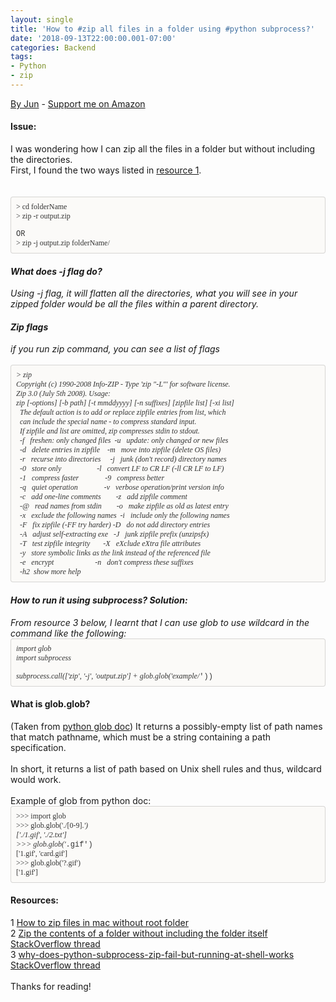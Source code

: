 ```yaml
---
layout: single
title: 'How to #zip all files in a folder using #python subprocess?'
date: '2018-09-13T22:00:00.001-07:00'
categories: Backend
tags:
- Python
- zip
---
```


<a href="http://www.language-diary.com/p/jun711-language-diary.html" target="_blank">By Jun</a> - <a href="https://www.amazon.ca/?&amp;_encoding=UTF8&amp;tag=jun7110a-20&amp;linkCode=ur2&amp;linkId=60b74555f1611d644d27d8b13f8b9418&amp;camp=15121&amp;creative=330641" target="_blank">Support me on Amazon</a><br /><div style="-en-clipboard: true;"><h4>Issue:</h4>I was wondering how I can zip all the files in a folder but without including the directories.<br />First, I found the two ways listed in <a href="https://superuser.com/questions/850829/how-to-zip-files-in-mac-without-root-folder" target="_blank">resource 1</a>.<br /><div style="-en-clipboard: true;"><br /></div><!--?xml version="1.0" encoding="UTF-8"?-->  <br /><div style="-en-codeblock: true; background-color: #fbfaf8; border-bottom-left-radius: 4px; border-bottom-right-radius: 4px; border-top-left-radius: 4px; border-top-right-radius: 4px; border: 1px solid rgba(0, 0, 0, 0.14902); box-sizing: border-box; color: #333333; font-family: Monaco, Menlo, Consolas, &quot;Courier New&quot;, monospace; font-size: 12px; padding: 8px;"><div><span style="font-family: &quot;monaco&quot;;">&gt; cd folderName</span></div><div><span style="font-family: &quot;monaco&quot;;">&gt; zip -r output.zip</span></div><div><br />OR</div><div><span style="font-family: &quot;monaco&quot;;">&gt; zip -j output.zip&nbsp;</span><span style="font-family: &quot;monaco&quot;;">folderName</span><span style="font-family: &quot;monaco&quot;;">/*</span></div></div><h4>What does -j flag do?</h4>Using -j flag, it will flatten all the directories, what you will see in your zipped folder would be all the files within a parent directory.</div><div style="-en-clipboard: true;"><h4>Zip flags</h4><div>if you run zip command, you can see a list of flags</div></div><!--?xml version="1.0" encoding="UTF-8"?-->  <br /><div style="-en-codeblock: true; background-color: #fbfaf8; border-bottom-left-radius: 4px; border-bottom-right-radius: 4px; border-top-left-radius: 4px; border-top-right-radius: 4px; border: 1px solid rgba(0, 0, 0, 0.14902); box-sizing: border-box; color: #333333; font-family: Monaco, Menlo, Consolas, &quot;Courier New&quot;, monospace; font-size: 12px; padding: 8px;"><div><span style="font-family: &quot;monaco&quot;;">&gt; zip&nbsp; &nbsp; &nbsp; &nbsp; &nbsp; &nbsp; &nbsp; &nbsp; &nbsp; &nbsp; &nbsp; &nbsp; &nbsp; &nbsp; &nbsp; &nbsp; &nbsp; &nbsp; &nbsp; &nbsp; &nbsp; &nbsp; &nbsp; &nbsp; &nbsp; &nbsp; &nbsp; &nbsp; &nbsp; &nbsp; &nbsp; &nbsp; &nbsp; &nbsp; &nbsp; &nbsp; &nbsp; &nbsp; &nbsp; &nbsp; &nbsp; &nbsp; &nbsp; &nbsp; &nbsp; &nbsp; &nbsp; &nbsp; &nbsp; &nbsp; &nbsp; &nbsp; &nbsp; &nbsp; &nbsp; &nbsp; &nbsp; &nbsp; &nbsp; &nbsp; &nbsp; &nbsp; &nbsp; &nbsp; &nbsp; &nbsp; &nbsp; &nbsp; &nbsp; &nbsp;</span></div><div><span style="font-family: &quot;monaco&quot;;">Copyright (c) 1990-2008 Info-ZIP - Type 'zip "-L"' for software license.</span></div><div><span style="font-family: &quot;monaco&quot;;">Zip 3.0 (July 5th 2008). Usage:</span></div><div><span style="font-family: &quot;monaco&quot;;">zip [-options] [-b path] [-t mmddyyyy] [-n suffixes] [zipfile list] [-xi list]</span></div><div><span style="font-family: &quot;monaco&quot;;">&nbsp;&nbsp;The default action is to add or replace zipfile entries from list, which</span></div><div><span style="font-family: &quot;monaco&quot;;">&nbsp;&nbsp;can include the special name - to compress standard input.</span></div><div><span style="font-family: &quot;monaco&quot;;">&nbsp;&nbsp;If zipfile and list are omitted, zip compresses stdin to stdout.</span></div><div><span style="font-family: &quot;monaco&quot;;">&nbsp;&nbsp;-f&nbsp;&nbsp;&nbsp;freshen: only changed files&nbsp;&nbsp;-u&nbsp;&nbsp;&nbsp;update: only changed or new files</span></div><div><span style="font-family: &quot;monaco&quot;;">&nbsp;&nbsp;-d&nbsp;&nbsp;&nbsp;delete entries in zipfile&nbsp;&nbsp;&nbsp;&nbsp;-m&nbsp;&nbsp;&nbsp;move into zipfile (delete OS files)</span></div><div><span style="font-family: &quot;monaco&quot;;">&nbsp;&nbsp;-r&nbsp;&nbsp;&nbsp;recurse into directories&nbsp;&nbsp;&nbsp;&nbsp;&nbsp;-j&nbsp;&nbsp;&nbsp;junk (don't record) directory names</span></div><div><span style="font-family: &quot;monaco&quot;;">&nbsp;&nbsp;-0&nbsp;&nbsp;&nbsp;store only&nbsp;&nbsp;&nbsp;&nbsp;&nbsp;&nbsp;&nbsp;&nbsp;&nbsp;&nbsp;&nbsp;&nbsp;&nbsp;&nbsp;&nbsp;&nbsp;&nbsp;&nbsp;&nbsp;-l&nbsp;&nbsp;&nbsp;convert LF to CR LF (-ll CR LF to LF)</span></div><div><span style="font-family: &quot;monaco&quot;;">&nbsp;&nbsp;-1&nbsp;&nbsp;&nbsp;compress faster&nbsp;&nbsp;&nbsp;&nbsp;&nbsp;&nbsp;&nbsp;&nbsp;&nbsp;&nbsp;&nbsp;&nbsp;&nbsp;&nbsp;-9&nbsp;&nbsp;&nbsp;compress better</span></div><div><span style="font-family: &quot;monaco&quot;;">&nbsp;&nbsp;-q&nbsp;&nbsp;&nbsp;quiet operation&nbsp;&nbsp;&nbsp;&nbsp;&nbsp;&nbsp;&nbsp;&nbsp;&nbsp;&nbsp;&nbsp;&nbsp;&nbsp;&nbsp;-v&nbsp;&nbsp;&nbsp;verbose operation/print version info</span></div><div><span style="font-family: &quot;monaco&quot;;">&nbsp;&nbsp;-c&nbsp;&nbsp;&nbsp;add one-line comments&nbsp;&nbsp;&nbsp;&nbsp;&nbsp;&nbsp;&nbsp;&nbsp;-z&nbsp;&nbsp;&nbsp;add zipfile comment</span></div><div><span style="font-family: &quot;monaco&quot;;">&nbsp;&nbsp;-@&nbsp;&nbsp;&nbsp;read names from stdin&nbsp;&nbsp;&nbsp;&nbsp;&nbsp;&nbsp;&nbsp;&nbsp;-o&nbsp;&nbsp;&nbsp;make zipfile as old as latest entry</span></div><div><span style="font-family: &quot;monaco&quot;;">&nbsp;&nbsp;-x&nbsp;&nbsp;&nbsp;exclude the following names&nbsp;&nbsp;-i&nbsp;&nbsp;&nbsp;include only the following names</span></div><div><span style="font-family: &quot;monaco&quot;;">&nbsp;&nbsp;-F&nbsp;&nbsp;&nbsp;fix zipfile (-FF try harder) -D&nbsp;&nbsp;&nbsp;do not add directory entries</span></div><div><span style="font-family: &quot;monaco&quot;;">&nbsp;&nbsp;-A&nbsp;&nbsp;&nbsp;adjust self-extracting exe&nbsp;&nbsp;&nbsp;-J&nbsp;&nbsp;&nbsp;junk zipfile prefix (unzipsfx)</span></div><div><span style="font-family: &quot;monaco&quot;;">&nbsp;&nbsp;-T&nbsp;&nbsp;&nbsp;test zipfile integrity&nbsp;&nbsp;&nbsp;&nbsp;&nbsp;&nbsp;&nbsp;-X&nbsp;&nbsp;&nbsp;eXclude eXtra file attributes</span></div><div><span style="font-family: &quot;monaco&quot;;">&nbsp;&nbsp;-y&nbsp;&nbsp;&nbsp;store symbolic links as the link instead of the referenced file</span></div><div><span style="font-family: &quot;monaco&quot;;">&nbsp;&nbsp;-e&nbsp;&nbsp;&nbsp;encrypt&nbsp;&nbsp;&nbsp;&nbsp;&nbsp;&nbsp;&nbsp;&nbsp;&nbsp;&nbsp;&nbsp;&nbsp;&nbsp;&nbsp;&nbsp;&nbsp;&nbsp;&nbsp;&nbsp;&nbsp;&nbsp;&nbsp;-n&nbsp;&nbsp;&nbsp;don't compress these suffixes</span></div><div><span style="font-family: &quot;monaco&quot;;">&nbsp;&nbsp;-h2&nbsp;&nbsp;show more help</span></div></div><h4>How to run it using subprocess? Solution:&nbsp;</h4><div>From resource 3 below, I learnt that I can use glob to use wildcard in the command like the following:</div><div><div style="-en-codeblock: true; background-color: #fbfaf8; border-bottom-left-radius: 4px; border-bottom-right-radius: 4px; border-top-left-radius: 4px; border-top-right-radius: 4px; border: 1px solid rgba(0, 0, 0, 0.14902); box-sizing: border-box; color: #333333; font-family: Monaco, Menlo, Consolas, &quot;Courier New&quot;, monospace; font-size: 12px; padding: 8px;"><div><span style="font-family: &quot;monaco&quot;;">import glob</span></div><div><span style="font-family: &quot;monaco&quot;;">import subprocess</span></div><div><br style="font-family: Monaco;" /></div><div><span style="font-family: &quot;monaco&quot;;">subprocess.call(['zip', '-j', 'output.zip'] + glob.glob('example/*'))</span></div></div></div><h4>What is glob.glob?</h4>(Taken from <a href="https://docs.python.org/2/library/glob.html#glob.glob" target="_blank">python glob doc</a>) It returns a possibly-empty list of path names that match pathname, which must be a string containing a path specification.<br /><br />In short, it returns a list of path based on Unix shell rules and thus, wildcard would work.<br /><br />Example of glob from python doc:<br /><div style="-en-codeblock: true; background-color: #fbfaf8; border-bottom-left-radius: 4px; border-bottom-right-radius: 4px; border-top-left-radius: 4px; border-top-right-radius: 4px; border: 1px solid rgba(0, 0, 0, 0.14902); box-sizing: border-box; color: #333333; font-family: Monaco, Menlo, Consolas, &quot;Courier New&quot;, monospace; font-size: 12px; padding: 8px;"><div><span style="font-family: &quot;monaco&quot;;">&gt;&gt;&gt; import glob</span></div><div><span style="font-family: &quot;monaco&quot;;">&gt;&gt;&gt; glob.glob('./[0-9].*')</span></div><div><span style="font-family: &quot;monaco&quot;;">['./1.gif', './2.txt']</span></div><div><span style="font-family: &quot;monaco&quot;;">&gt;&gt;&gt; glob.glob('*.gif')</span></div><div><span style="font-family: &quot;monaco&quot;;">['1.gif', 'card.gif']</span></div><div><span style="font-family: &quot;monaco&quot;;">&gt;&gt;&gt; glob.glob('?.gif')</span></div><div><span style="font-family: &quot;monaco&quot;;">['1.gif']</span></div></div><h4>Resources:</h4>1&nbsp;<a href="https://superuser.com/questions/850829/how-to-zip-files-in-mac-without-root-folder" target="_blank">How to zip files in mac without root folder</a><br />2&nbsp;<a href="https://unix.stackexchange.com/questions/182032/zip-the-contents-of-a-folder-without-including-the-folder-itself" target="_blank">Zip the contents of a folder without including the folder itself StackOverflow thread</a><br />3&nbsp;<a href="https://stackoverflow.com/questions/19585305/why-does-python-subprocess-zip-fail-but-running-at-shell-works" target="_blank">why-does-python-subprocess-zip-fail-but-running-at-shell-works StackOverflow thread</a><br /><br />Thanks for reading!<br /><br /><br />